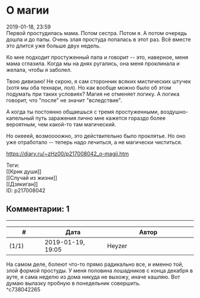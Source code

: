 О магии
=======

  
2019-01-18, 23:59  
 Первой простудилась мама. Потом сестра. Потом я. А потом очередь дошла и до папы. Очень злая простуда попалась в этот раз. Всё вместе это длится уже больше двух недель.   
   
 Ко мне подходит простуженный папа и говорит -- это, наверное, меня мама сглазила. Когда мы на днях ругались, она меня проклинала и желала, чтобы я заболел.   
   
 Твою дивизию! Не скрою, я сам сторонник всяких мистических штучек (хотя мы оба технари, лол). Но как вообще можно было об этом подумать при таких условиях? Магия не отменяет логику. А логика говорит, что "после" не значит "вследствие".   
   
 А когда ты постоянно общаешься с тремя простуженными, воздушно-капельный путь заражения лично мне кажется гораздо более вероятным, чем какой-то там магический.   
   
 Но окееей, возмоооожно, это действительно было проклятье. Но оно уже отработало -- теперь надо лечиться, а не магически чиститься.   
  
<https://diary.ru/~zHz00/p217008042_o-magii.htm>  
  
Теги:  
[[Крик души]]  
[[Случай из жизни]]  
[[Дзякиган]]  
ID: p217008042  


Комментарии: 1
--------------

  


---



|         #         |              Дата              |                     Автор                     |           ID           |
| --- | --- | --- | --- |
| (1/1) | 2019-01-19, 19:05 | Heyzer | c738042265 |

  
 На самом деле, болеют что-то прямо радикально все, и именно той, злой формой простуды. У меня половина лошадников с конца декабря в ауте, я сама неделю из дома никуда не выхожу, иначе кашляю. Вот думаю вылазку пробную в понедельник совершить.   
 ^c738042265